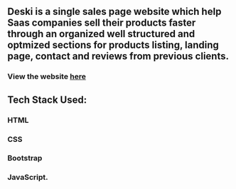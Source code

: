 ## Deski is a single sales page website which help Saas companies sell their products faster through an organized well structured and optmized sections for products listing, landing page, contact and reviews from previous clients.

### View the website [here](https://krownwealth.github.io/Deski-VR-Website/index(vr).html)

## Tech Stack Used:
### HTML
### CSS
### Bootstrap
### JavaScript.






